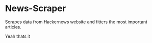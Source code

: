 # News-Scraper
Scrapes data from Hackernews website and fitters the most important articles.

Yeah thats it
